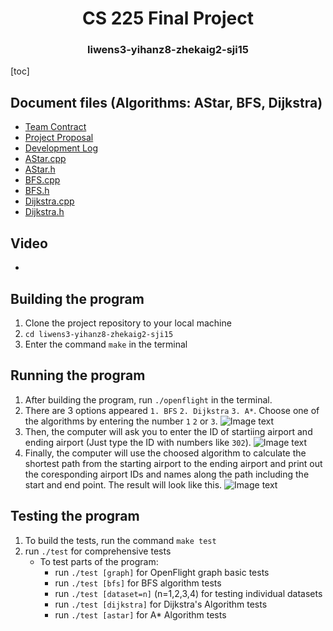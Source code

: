 <h1 align="center"> CS 225 Final Project</h1>
<h3 align="center"> liwens3-yihanz8-zhekaig2-sji15 </h1>

[toc]

## Document files (Algorithms: AStar, BFS, Dijkstra)
* [Team Contract](CONTRACT.md)
* [Project Proposal](Project_Proposal.md)
* [Development Log](Development_Log.md)
* [AStar.cpp](algorithm/AStar.cpp)
* [AStar.h](algorithm/AStar.h)
* [BFS.cpp](algorithm/BFS.cpp)
* [BFS.h](algorithm/BFS.h)
* [Dijkstra.cpp](algorithm/Dijkstra.cpp)
* [Dijkstra.h](algorithm/Dijkstra.h)

## Video
*

## Building the program
1. Clone the project repository to your local machine
2. `cd liwens3-yihanz8-zhekaig2-sji15`
3. Enter the command `make` in the terminal

## Running the program

1. After building the program, run `./openflight` in the terminal.
2. There are 3 options appeared `1. BFS` `2. Dijkstra` `3. A*`. Choose one of the algorithms by entering the number `1` `2` or `3`.
![Image text](https://raw.github-dev.cs.illinois.edu/cs225-sp21/liwens3-yihanz8-zhekaig2-sji15/master/sample%20shot/choose.png?token=AAACUNH4AVXRU2IEVOSWE6DATMEEG)
3. Then, the computer will ask you to enter the ID of startiing airport and ending airport (Just type the ID with numbers like `302`).
![Image text](https://raw.github-dev.cs.illinois.edu/cs225-sp21/liwens3-yihanz8-zhekaig2-sji15/master/sample%20shot/set_airport.png?token=AAACUNHKFSIJLZVOYVWRKSTATMESY)
4. Finally, the computer will use the choosed algorithm to calculate the shortest path from the starting airport to the ending airport and print out the coresponding airport IDs and names along the path including the start and end point. The result will look like this.
![Image text](https://raw.github-dev.cs.illinois.edu/cs225-sp21/liwens3-yihanz8-zhekaig2-sji15/master/sample%20shot/result.png?token=AAACUNFZ43HRXJ2XPXOSLNDATMEWM)

## Testing the program

1. To build the tests, run the command `make test`
2. run `./test` for comprehensive tests
    - To test parts of the program:
      - run `./test [graph]` for OpenFlight graph basic tests
      - run `./test [bfs]` for BFS algorithm tests
      - run `./test [dataset=n]` (n=1,2,3,4) for testing individual datasets
      - run `./test [dijkstra]` for Dijkstra's Algorithm tests
      - run `./test [astar]` for A* Algorithm tests

